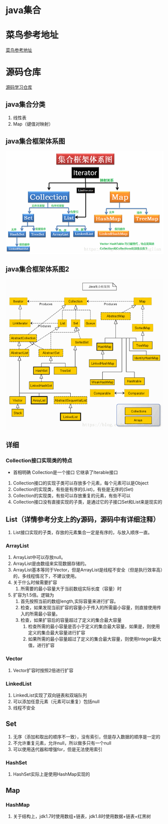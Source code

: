 # java集合
# 菜鸟参考地址
[菜鸟参考地址](https://www.runoob.com/java/java-collections.html)
# 源码仓库
[源码学习仓库](https://gitee.com/cyuxuan/learn-java-source)
## java集合分类
1. 线性表
2. Map（键值对映射）
## java集合框架体系图
![java集合体系架构图](images/集合框架体系图.png)
## java集合框架体系图2
![java集合体系架构图](images/java集合框架体系图2.gif)

## 详细
### Collection接口实现类的特点
- 首相明确 Collection<E>是一个接口 它继承了Iterable<E>接口
1. Collection接口的实现子类可以存放多个元素，每个元素可以是Object
2. Collection的实现类，有些是有序的(List)，有些是无序的(Set)
3. Collection的实现类，有些可以存放重复的元素，有些不可以
4. Collection接口没有直接实现的子类，是通过它的子接口Set和List来是现实的

## List（详情参考分支上的y源码，源码中有详细注释）
1. List接口实现的子类，存放的元素集合一定是有序的，与放入顺序一直。
### ArrayList
1. ArrayList中可以存放null。
2. ArrayList是由数组来实现数据存储的。
3. ArrayList基本等同于Vector，但是ArrayList是线程不安全（但是执行效率高）的，多线程情况下，不建议使用。
4. 关于什么时候需要扩容
   1. 所需要的最小容量大于当前数组实际长度（容量）时
5. 扩容为1.5倍。逻辑为
   1. 首先按照当前的数组length,实际容量来进行扩容。
   2. 检查，如果发现当前扩容的容量小于传入的所需最小容量，则直接使用传入的所需最小容量。
   3. 检查，如果扩容后的容量超过了定义的集合最大容量
      1. 检查所需的最小容量是否小于定义的集合最大容量，如果是，则使用定义的集合最大容量进行扩容
      2. 如果所需的最小容量超过了定义的集合最大容量，则使用Integer最大值，进行扩容

### Vector
1. Vector扩容时按照2倍进行扩容

### LinkedList
1. LinkedList实现了双向链表和双端队列
2. 可以添加任意元素（元素可以重复）包括null
3. 线程不安全


## Set
1. 无序（添加和取出的顺序不一致），没有索引，但是存入数据的顺序是一定的
2. 不允许重复元素，允许null，所以做多只有一个null
3. 可以使用迭代器和增强for，但是无法使用索引
### HashSet
1. HashSet实际上是使用HashMap实现的

## Map

### HashMap
1. 关于结构上，jdk1.7时使用数组+链表，jdk1.8时使用数据+链表+红黑树
